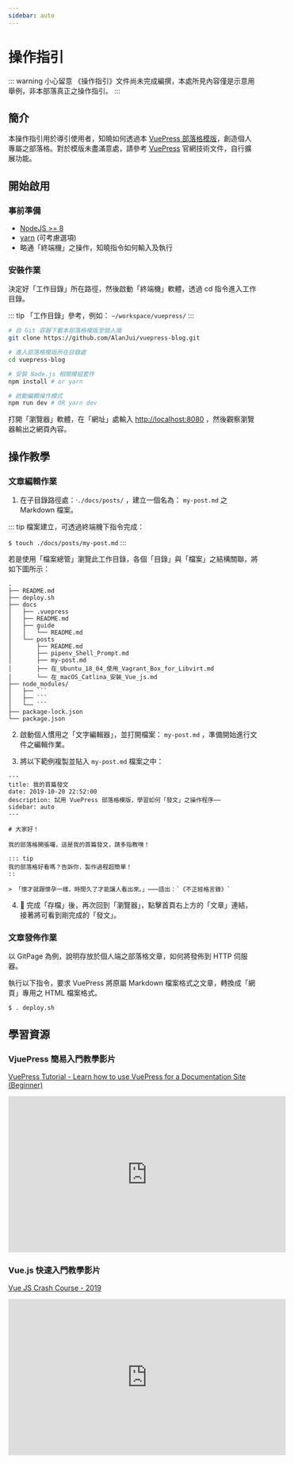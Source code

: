 ```yaml
---
sidebar: auto
---
```


# 操作指引

::: warning 小心留意
《操作指引》文件尚未完成編撰，本處所見內容僅是示意用舉例，非本部落真正之操作指引。
:::

## 簡介

本操作指引用於導引使用者，知曉如何透過本 [VuePress 部落格模版](https://github.com/AlanJui/vuepress-blog)，創造個人專屬之部落格。對於模版未盡滿意處，請參考 [VuePress](https://vuepress.vuejs.org) 官網技術文件，自行擴展功能。

## 開始啟用

### 事前準備

- [NodeJS >= 8](https://nodejs.org/)
- [yarn](https://yarnpkg.com/lang/en/docs/install/) (可考慮選項)
- 略通「終端機」之操作，知曉指令如何輸入及執行

### 安裝作業

決定好「工作目錄」所在路徑，然後啟動「終端機」軟體，透過 cd 指令進入工作目錄。

::: tip
「工作目錄」參考，例如： `~/workspace/vuepress/`
:::


```bash
# 自 Git 容器下載本部落格模版至個人端
git clone https://github.com/AlanJui/vuepress-blog.git

# 進入部落格模版所在目錄處
cd vuepress-blog

# 安裝 Node.js 相關模組套件
npm install # or yarn

# 啟動編輯操作模式
npm run dev # OR yarn dev
```

打開「瀏覽器」軟體，在「網址」處輸入 [http://localhost:8080](http://localhost:8080) ，然後觀察瀏覽器輸出之網頁內容。

## 操作教學

### 文章編輯作業

1. 在子目錄路徑處：·`./docs/posts/` ，建立一個名為： `my-post.md` 之 Markdown 檔案。

::: tip
檔案建立，可透過終端機下指令完成：

 `$ touch ./docs/posts/my-post.md`
:::

若是使用「檔案總管」瀏覽此工作目錄，各個「目錄」與「檔案」之結構關聯，將如下圖所示：

```{12}
.
├── README.md
├── deploy.sh
├── docs
│   ├── .vuepress
│   ├── README.md
│   ├── guide
│   │   └── README.md
│   └── posts
│       ├── README.md
│       ├── pipenv_Shell_Prompt.md
│       ├── my-post.md 
│       ├── 在_Ubuntu_18_04_使用_Vagrant_Box_for_Libvirt.md
│       └── 在_macOS_Catlina_安裝_Vue_js.md
├── node_modules/
│   ├── ```
│   ├── ```
│   └── ``` 
├── package-lock.json
└── package.json
```

2. 啟動個人慣用之「文字編輯器」，並打開檔案： `my-post.md` ，準備開始進行文件之編輯作業。

3. 將以下範例複製並貼入 `my-post.md` 檔案之中：

```
---
title: 我的首篇發文
date: 2019-10-20 22:52:00
description: 試用 VuePress 部落格模版，學習如何「發文」之操作程序⋯⋯
sidebar: auto 
---

# 大家好！

我的部落格開張囉，這是我的首篇發文，請多指教嘿！

::: tip
我的部落格好看嗎？告訴你，製作過程超簡單！
::

> 「懷才就跟懷孕一樣，時間久了才能讓人看出來。」⋯⋯⋯語出：`《不正經格言錄》`
```

4.  :confetti_ball: 完成「存檔」後，再次回到「瀏覽器」，點擊首頁右上方的「文章」連結，接著將可看到剛完成的「發文」。


### 文章發佈作業

以 GitPage 為例，說明存放於個人端之部落格文章，如何將發佈到 HTTP 伺服器。

執行以下指令，要求 VuePress 將原屬 Markdown 檔案格式之文章，轉換成「網頁」專用之 HTML 檔案格式。

	$ . deploy.sh

## 學習資源

### VjuePress 簡易入門教學影片

[VuePress Tutorial - Learn how to use VuePress for a Documentation Site (Beginner)](https://www.youtube.com/watch?v=5Kqyhu_eIcw)

<iframe width="560" height="315" src="https://www.youtube.com/embed/5Kqyhu_eIcw" frameborder="0" allow="accelerometer; autoplay; encrypted-media; gyroscope; picture-in-picture" allowfullscreen></iframe>

### Vue.js 快速入門教學影片

[Vue JS Crash Course - 2019](https://www.youtube.com/watch?v=Wy9q22isx3U)

<iframe width="560" height="315" src="https://www.youtube.com/embed/Wy9q22isx3U" frameborder="0" allow="accelerometer; autoplay; encrypted-media; gyroscope; picture-in-picture" allowfullscreen></iframe>

